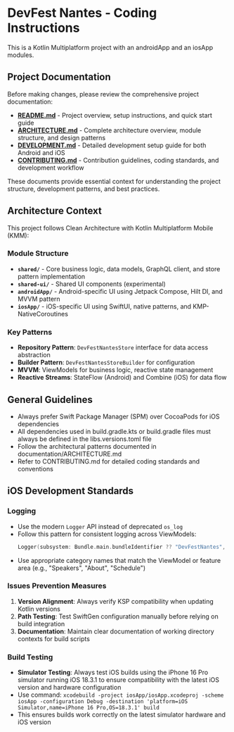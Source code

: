 # DevFest Nantes - Coding Instructions

This is a Kotlin Multiplatform project with an androidApp and an iosApp modules.

## Project Documentation

Before making changes, please review the comprehensive project documentation:

- **[README.md](../README.md)** - Project overview, setup instructions, and quick start guide
- **[ARCHITECTURE.md](../documentation/ARCHITECTURE.md)** - Complete architecture overview, module structure, and design patterns
- **[DEVELOPMENT.md](../documentation/DEVELOPMENT.md)** - Detailed development setup guide for both Android and iOS
- **[CONTRIBUTING.md](../CONTRIBUTING.md)** - Contribution guidelines, coding standards, and development workflow

These documents provide essential context for understanding the project structure, development patterns, and best practices.

## Architecture Context

This project follows Clean Architecture with Kotlin Multiplatform Mobile (KMM):

### Module Structure
- **`shared/`** - Core business logic, data models, GraphQL client, and store pattern implementation
- **`shared-ui/`** - Shared UI components (experimental)
- **`androidApp/`** - Android-specific UI using Jetpack Compose, Hilt DI, and MVVM pattern
- **`iosApp/`** - iOS-specific UI using SwiftUI, native patterns, and KMP-NativeCoroutines

### Key Patterns
- **Repository Pattern**: `DevFestNantesStore` interface for data access abstraction
- **Builder Pattern**: `DevFestNantesStoreBuilder` for configuration
- **MVVM**: ViewModels for business logic, reactive state management
- **Reactive Streams**: StateFlow (Android) and Combine (iOS) for data flow

## General Guidelines

- Always prefer Swift Package Manager (SPM) over CocoaPods for iOS dependencies
- All dependencies used in build.gradle.kts or build.gradle files must always be defined in the libs.versions.toml file
- Follow the architectural patterns documented in documentation/ARCHITECTURE.md
- Refer to CONTRIBUTING.md for detailed coding standards and conventions

## iOS Development Standards

### Logging
- Use the modern `Logger` API instead of deprecated `os_log`
- Follow this pattern for consistent logging across ViewModels:
  ```swift
  Logger(subsystem: Bundle.main.bundleIdentifier ?? "DevFestNantes", category: "CategoryName").error("Error message: \(error.localizedDescription)")
  ```
- Use appropriate category names that match the ViewModel or feature area (e.g., "Speakers", "About", "Schedule")

### Issues Prevention Measures
1. **Version Alignment**: Always verify KSP compatibility when updating Kotlin versions
2. **Path Testing**: Test SwiftGen configuration manually before relying on build integration
3. **Documentation**: Maintain clear documentation of working directory contexts for build scripts

### Build Testing
- **Simulator Testing**: Always test iOS builds using the iPhone 16 Pro simulator running iOS 18.3.1 to ensure compatibility with the latest iOS version and hardware configuration
- Use command: `xcodebuild -project iosApp/iosApp.xcodeproj -scheme iosApp -configuration Debug -destination 'platform=iOS Simulator,name=iPhone 16 Pro,OS=18.3.1' build`
- This ensures builds work correctly on the latest simulator hardware and iOS version
